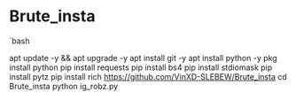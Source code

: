 # Brute_insta

`bash

apt update -y && apt upgrade -y
apt install git -y
apt install python -y
pkg install python
pip install requests
pip install bs4
pip install stdiomask
pip install pytz
pip install rich
https://github.com/VinXD-SLEBEW/Brute_insta
cd Brute_insta
python ig_robz.py
